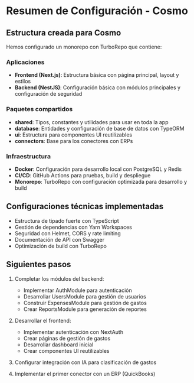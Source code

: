 # Resumen de Configuración - Cosmo

## Estructura creada para Cosmo
Hemos configurado un monorepo con TurboRepo que contiene:

### Aplicaciones
- **Frontend (Next.js)**: Estructura básica con página principal, layout y estilos
- **Backend (NestJS)**: Configuración básica con módulos principales y configuración de seguridad

### Paquetes compartidos
- **shared**: Tipos, constantes y utilidades para usar en toda la app
- **database**: Entidades y configuración de base de datos con TypeORM
- **ui**: Estructura para componentes UI reutilizables
- **connectors**: Base para los conectores con ERPs

### Infraestructura
- **Docker**: Configuración para desarrollo local con PostgreSQL y Redis
- **CI/CD**: GitHub Actions para pruebas, build y despliegue
- **Monorepo**: TurboRepo con configuración optimizada para desarrollo y build

## Configuraciones técnicas implementadas
- Estructura de tipado fuerte con TypeScript
- Gestión de dependencias con Yarn Workspaces
- Seguridad con Helmet, CORS y rate limiting
- Documentación de API con Swagger
- Optimización de build con TurboRepo

## Siguientes pasos
1. Completar los módulos del backend:
   - Implementar AuthModule para autenticación
   - Desarrollar UsersModule para gestión de usuarios
   - Construir ExpensesModule para gestión de gastos
   - Crear ReportsModule para generación de reportes

2. Desarrollar el frontend:
   - Implementar autenticación con NextAuth
   - Crear páginas de gestión de gastos
   - Desarrollar dashboard inicial
   - Crear componentes UI reutilizables

3. Configurar integración con IA para clasificación de gastos

4. Implementar el primer conector con un ERP (QuickBooks) 